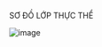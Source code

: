 SƠ ĐỒ LỚP THỰC THỂ

![image](https://github.com/user-attachments/assets/d3ab8b3e-5db1-4bd1-ac1e-52b0f01f6626)

